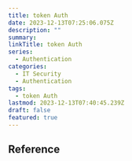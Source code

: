 ```yaml
---
title: token Auth
date: 2023-12-13T07:25:06.075Z
description: ""
summary:
linkTitle: token Auth
series:
  - Authentication
categories:
  - IT Security
  - Authentication  
tags:
  - token Auth
lastmod: 2023-12-13T07:40:45.239Z
draft: false
featured: true
---
```


## Reference
